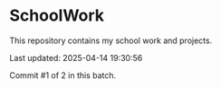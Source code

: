 # SchoolWork

This repository contains my school work and projects.

Last updated: 2025-04-14 19:30:56

Commit #1 of 2 in this batch.